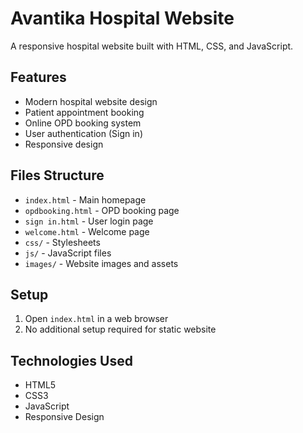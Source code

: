 # Avantika Hospital Website

A responsive hospital website built with HTML, CSS, and JavaScript.

## Features
- Modern hospital website design
- Patient appointment booking
- Online OPD booking system
- User authentication (Sign in)
- Responsive design

## Files Structure
- `index.html` - Main homepage
- `opdbooking.html` - OPD booking page
- `sign in.html` - User login page
- `welcome.html` - Welcome page
- `css/` - Stylesheets
- `js/` - JavaScript files
- `images/` - Website images and assets

## Setup
1. Open `index.html` in a web browser
2. No additional setup required for static website

## Technologies Used
- HTML5
- CSS3
- JavaScript
- Responsive Design
